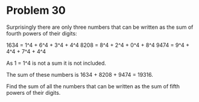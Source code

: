 Problem 30
==========

Surprisingly there are only three numbers that can be written as the sum
of fourth powers of their digits:

  1634 = 1^4 + 6^4 + 3^4 + 4^4
  8208 = 8^4 + 2^4 + 0^4 + 8^4
  9474 = 9^4 + 4^4 + 7^4 + 4^4

As 1 = 1^4 is not a sum it is not included.

The sum of these numbers is 1634 + 8208 + 9474 = 19316.

Find the sum of all the numbers that can be written as the sum of fifth
powers of their digits.
